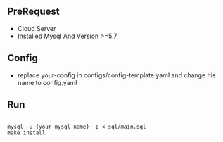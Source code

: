 ## PreRequest
- Cloud Server
- Installed Mysql And Version >=5.7 

## Config
- replace your-config in configs/config-template.yaml and change his name to config.yaml
## Run
```shell

mysql -u {your-mysql-name} -p < sql/main.sql
make install
```

